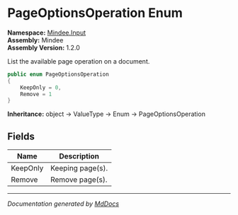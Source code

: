 ﻿<!--  
  <auto-generated>   
    The contents of this file were generated by a tool.  
    Changes to this file may be list if the file is regenerated  
  </auto-generated>   
-->

# PageOptionsOperation Enum

**Namespace:** [Mindee.Input](../index.md)  
**Assembly:** Mindee  
**Assembly Version:** 1.2.0

List the available page operation on a document.

```csharp
public enum PageOptionsOperation
{
    KeepOnly = 0,
    Remove = 1
}
```

**Inheritance:** object → ValueType → Enum → PageOptionsOperation

## Fields

| Name     | Description      |
| -------- | ---------------- |
| KeepOnly | Keeping page(s). |
| Remove   | Remove page(s).  |

___

*Documentation generated by [MdDocs](https://github.com/ap0llo/mddocs)*
